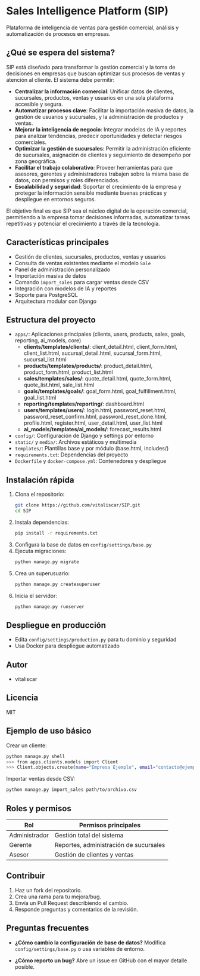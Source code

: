 # Sales Intelligence Platform (SIP)

Plataforma de inteligencia de ventas para gestión comercial, análisis y automatización de procesos en empresas.

## ¿Qué se espera del sistema?
SIP está diseñado para transformar la gestión comercial y la toma de decisiones en empresas que buscan optimizar sus procesos de ventas y atención al cliente. El sistema debe permitir:

- **Centralizar la información comercial**: Unificar datos de clientes, sucursales, productos, ventas y usuarios en una sola plataforma accesible y segura.
- **Automatizar procesos clave**: Facilitar la importación masiva de datos, la gestión de usuarios y sucursales, y la administración de productos y ventas.
- **Mejorar la inteligencia de negocio**: Integrar modelos de IA y reportes para analizar tendencias, predecir oportunidades y detectar riesgos comerciales.
- **Optimizar la gestión de sucursales**: Permitir la administración eficiente de sucursales, asignación de clientes y seguimiento de desempeño por zona geográfica.
- **Facilitar el trabajo colaborativo**: Proveer herramientas para que asesores, gerentes y administradores trabajen sobre la misma base de datos, con permisos y roles diferenciados.
- **Escalabilidad y seguridad**: Soportar el crecimiento de la empresa y proteger la información sensible mediante buenas prácticas y despliegue en entornos seguros.

El objetivo final es que SIP sea el núcleo digital de la operación comercial, permitiendo a la empresa tomar decisiones informadas, automatizar tareas repetitivas y potenciar el crecimiento a través de la tecnología.

## Características principales
- Gestión de clientes, sucursales, productos, ventas y usuarios
- Consulta de ventas existentes mediante el modelo `Sale`
- Panel de administración personalizado
- Importación masiva de datos
- Comando `import_sales` para cargar ventas desde CSV
- Integración con modelos de IA y reportes
- Soporte para PostgreSQL
- Arquitectura modular con Django

## Estructura del proyecto
- `apps/`: Aplicaciones principales (clients, users, products, sales, goals, reporting, ai_models, core)
    - **clients/templates/clients/**: client_detail.html, client_form.html, client_list.html, sucursal_detail.html, sucursal_form.html, sucursal_list.html
    - **products/templates/products/**: product_detail.html, product_form.html, product_list.html
    - **sales/templates/sales/**: quote_detail.html, quote_form.html, quote_list.html, sale_list.html
    - **goals/templates/goals/**: goal_form.html, goal_fulfillment.html, goal_list.html
    - **reporting/templates/reporting/**: dashboard.html
    - **users/templates/users/**: login.html, password_reset.html, password_reset_confirm.html, password_reset_done.html, profile.html, register.html, user_detail.html, user_list.html
    - **ai_models/templates/ai_models/**: forecast_results.html
- `config/`: Configuración de Django y settings por entorno
- `static/` y `media/`: Archivos estáticos y multimedia
- `templates/`: Plantillas base y por módulo (base.html, includes/)
- `requirements.txt`: Dependencias del proyecto
- `Dockerfile` y `docker-compose.yml`: Contenedores y despliegue

## Instalación rápida
1. Clona el repositorio:
   ```bash
   git clone https://github.com/vitaliscar/SIP.git
   cd SIP
   ```
2. Instala dependencias:
   ```bash
   pip install -r requirements.txt
   ```
3. Configura la base de datos en `config/settings/base.py`
4. Ejecuta migraciones:
   ```bash
   python manage.py migrate
   ```
5. Crea un superusuario:
   ```bash
   python manage.py createsuperuser
   ```
6. Inicia el servidor:
   ```bash
   python manage.py runserver
   ```

## Despliegue en producción
- Edita `config/settings/production.py` para tu dominio y seguridad
- Usa Docker para despliegue automatizado

## Autor
- vitaliscar

## Licencia
MIT

## Ejemplo de uso básico

Crear un cliente:
```bash
python manage.py shell
>>> from apps.clients.models import Client
>>> Client.objects.create(name="Empresa Ejemplo", email="contacto@ejemplo.com")
```

Importar ventas desde CSV:
```bash
python manage.py import_sales path/to/archivo.csv
```

## Roles y permisos

| Rol          | Permisos principales                         |
|--------------|---------------------------------------------|
| Administrador| Gestión total del sistema                   |
| Gerente      | Reportes, administración de sucursales      |
| Asesor       | Gestión de clientes y ventas                |

## Contribuir

1. Haz un fork del repositorio.
2. Crea una rama para tu mejora/bug.
3. Envía un Pull Request describiendo el cambio.
4. Responde preguntas y comentarios de la revisión.

## Preguntas frecuentes

- **¿Cómo cambio la configuración de base de datos?**
  Modifica `config/settings/base.py` o usa variables de entorno.

- **¿Cómo reporto un bug?**
  Abre un issue en GitHub con el mayor detalle posible.
